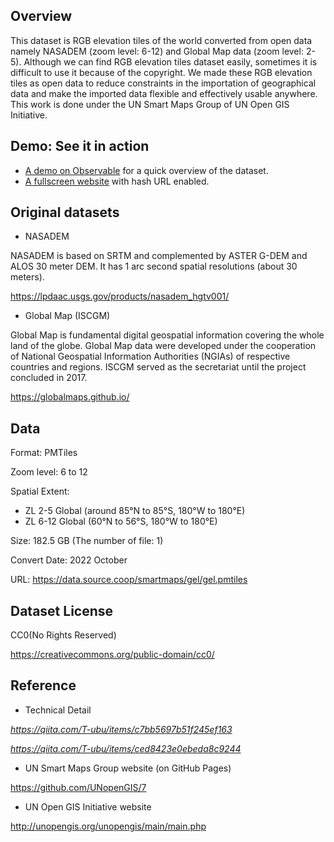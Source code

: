 ## Overview

This dataset is RGB elevation tiles of the world converted from open data namely NASADEM (zoom level: 6-12) and Global Map data (zoom level: 2-5). Although we can find RGB elevation tiles dataset easily, sometimes it is difficult to use it because of the copyright. We made these RGB elevation tiles as open data to reduce constraints in the importation of geographical data and make the imported data flexible and effectively usable anywhere. This work is done under the UN Smart Maps Group of UN Open GIS Initiative.

## Demo: See it in action

- [A demo on Observable](https://observablehq.com/d/652ef8ca26776146) for a quick overview of the dataset.
- [A fullscreen website](https://optgeo.github.io/glob/) with hash URL enabled.

## Original datasets

- NASADEM

NASADEM is based on SRTM and complemented by ASTER G-DEM and ALOS 30 meter DEM. It has 1 arc second spatial resolutions (about 30 meters).

https://lpdaac.usgs.gov/products/nasadem_hgtv001/

- Global Map (ISCGM)

Global Map is fundamental digital geospatial information covering the whole land of the globe. Global Map data were developed under the cooperation of National Geospatial Information Authorities (NGIAs) of respective countries and regions. ISCGM served as the secretariat until the project concluded in 2017.

https://globalmaps.github.io/

## Data

Format: PMTiles

Zoom level: 6 to 12

Spatial Extent:
- ZL 2-5 Global (around 85°N to 85°S, 180°W to 180°E)
- ZL 6-12 Global (60°N to 56°S, 180°W to 180°E)

Size: 182.5 GB (The number of file: 1)

Convert Date: 2022 October

URL: https://data.source.coop/smartmaps/gel/gel.pmtiles

## Dataset License

CC0(No Rights Reserved)

https://creativecommons.org/public-domain/cc0/

## Reference

- Technical Detail

*https://qiita.com/T-ubu/items/c7bb5697b51f245ef163*

*https://qiita.com/T-ubu/items/ced8423e0ebeda8c9244*

- UN Smart Maps Group website (on GitHub Pages)

https://github.com/UNopenGIS/7

- UN Open GIS Initiative website

http://unopengis.org/unopengis/main/main.php
